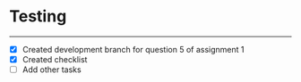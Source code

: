 # Testing
---
- [x] Created development branch for question 5 of assignment 1
- [x] Created checklist
- [ ] Add other tasks
